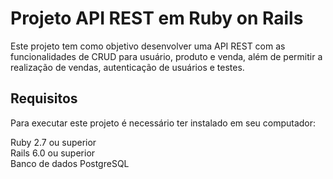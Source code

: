 # Projeto API REST em Ruby on Rails

Este projeto tem como objetivo desenvolver uma API REST com as funcionalidades de CRUD para usuário, produto e venda, além de permitir a realização de vendas, autenticação de usuários e testes.

## Requisitos

Para executar este projeto é necessário ter instalado em seu computador:

Ruby 2.7 ou superior <br />
Rails 6.0 ou superior <br />
Banco de dados PostgreSQL <br />

